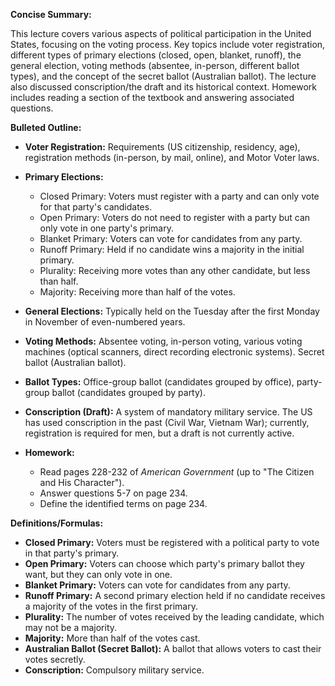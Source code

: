 **Concise Summary:**

This lecture covers various aspects of political participation in the United States, focusing on the voting process.  Key topics include voter registration, different types of primary elections (closed, open, blanket, runoff), the general election, voting methods (absentee, in-person, different ballot types), and the concept of the secret ballot (Australian ballot). The lecture also discussed conscription/the draft and its historical context. Homework includes reading a section of the textbook and answering associated questions.

**Bulleted Outline:**

* **Voter Registration:**  Requirements (US citizenship, residency, age), registration methods (in-person, by mail, online), and Motor Voter laws.

* **Primary Elections:**
    * Closed Primary: Voters must register with a party and can only vote for that party's candidates.
    * Open Primary: Voters do not need to register with a party but can only vote in one party's primary.
    * Blanket Primary: Voters can vote for candidates from any party.
    * Runoff Primary: Held if no candidate wins a majority in the initial primary.
    * Plurality: Receiving more votes than any other candidate, but less than half.
    * Majority: Receiving more than half of the votes.


* **General Elections:**  Typically held on the Tuesday after the first Monday in November of even-numbered years.

* **Voting Methods:** Absentee voting, in-person voting, various voting machines (optical scanners, direct recording electronic systems).  Secret ballot (Australian ballot).

* **Ballot Types:** Office-group ballot (candidates grouped by office), party-group ballot (candidates grouped by party).

* **Conscription (Draft):**  A system of mandatory military service.  The US has used conscription in the past (Civil War, Vietnam War); currently, registration is required for men, but a draft is not currently active.


* **Homework:**
    * Read pages 228-232 of *American Government* (up to "The Citizen and His Character").
    * Answer questions 5-7 on page 234.
    * Define the identified terms on page 234.


**Definitions/Formulas:**

* **Closed Primary:**  Voters must be registered with a political party to vote in that party's primary.
* **Open Primary:** Voters can choose which party's primary ballot they want, but they can only vote in one.
* **Blanket Primary:** Voters can vote for candidates from any party.
* **Runoff Primary:** A second primary election held if no candidate receives a majority of the votes in the first primary.
* **Plurality:** The number of votes received by the leading candidate, which may not be a majority.
* **Majority:** More than half of the votes cast.
* **Australian Ballot (Secret Ballot):** A ballot that allows voters to cast their votes secretly.
* **Conscription:** Compulsory military service.


